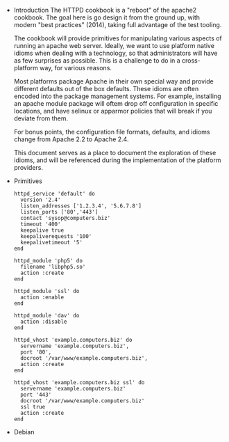 * Introduction
  The HTTPD cookbook is a "reboot" of the apache2 cookbook. The goal
  here is go design it from the ground up, with modern "best
  practices" (2014), taking full advantage of the test tooling.

  The cookbook will provide primitives for manipulating various
  aspects of running an apache web server. Ideally, we want to use
  platform native idioms when dealing with a technology, so that
  administrators will have as few surprises as possible. This is a
  challenge to do in a cross-platform way, for various reasons.

  Most platforms package Apache in their own special way and provide
  different defaults out of the box defaults. These idioms are often
  encoded into the package management systems. For example,
  installing an apache module package will oftem drop off configuration in
  specific locations, and have selinux or apparmor policies that will
  break if you deviate from them.

  For bonus points, the configuration file formats, defaults, and
  idioms change from Apache 2.2 to Apache 2.4.
  
  This document serves as a place to document the exploration of these
  idioms, and will be referenced during the implementation of the
  platform providers.
   
* Primitives
  
  ```
  httpd_service 'default' do
    version '2.4'
    listen_addresses ['1.2.3.4', '5.6.7.8']
    listen_ports ['80','443']
    contact 'sysop@computers.biz'
    timeout '400'
    keepalive true
    keepaliverequests '100'
    keepalivetimeout '5'
  end

  httpd_module 'php5' do
    filename 'libphp5.so'
    action :create
  end

  httpd_module 'ssl' do
    action :enable
  end

  httpd_module 'dav' do
    action :disable
  end

  httpd_vhost 'example.computers.biz' do
    servername 'example.computers.biz',
    port '80',
    docroot '/var/www/example.computers.biz',
    action :create
  end

  httpd_vhost 'example.computers.biz ssl' do
    servername 'example.computers.biz'
    port '443'
    docroot '/var/www/example.computers.biz'
    ssl true
    action :create
  end
  ```

* Debian
  
